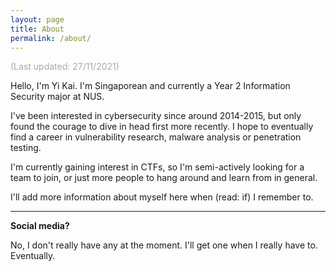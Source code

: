 ```yaml
---
layout: page
title: About
permalink: /about/
---
```

<span style="color:#aaaaaa">(Last updated: 27/11/2021)</span>

Hello, I'm Yi Kai. I'm Singaporean and currently a Year 2 Information Security major at NUS.

I've been interested in cybersecurity since around 2014-2015, but only found the courage to dive in head first more recently. I hope to eventually find a career in vulnerability research, malware analysis or penetration testing.

I'm currently gaining interest in CTFs, so I'm semi-actively looking for a team to join, or just more people to hang around and learn from in general.

I'll add more information about myself here when (read: if) I remember to.

***

**Social media?**

No, I don't really have any at the moment. I'll get one when I really have to. Eventually.